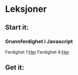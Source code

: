 # Leksjoner

## Start it: ##

### Grunnferdighet i Javascript ###
Ferdighet 1:[Her](https://thorabc.github.io/Leksjoner/Ferdighet%201.html)
Ferdighet 4:[Her](https://thorabc.github.io/Leksjoner/Ferdighet%204.html/)


## Get it: ##
